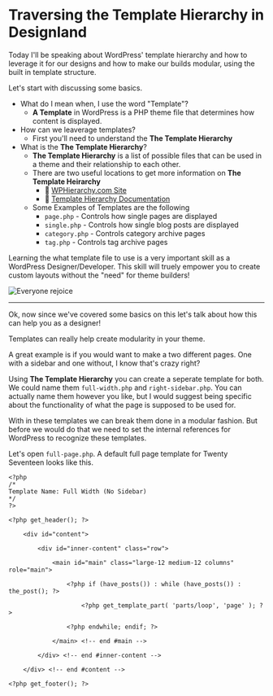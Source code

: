 # Traversing the Template Hierarchy in Designland

Today I'll be speaking about WordPress' template hierarchy and how to leverage it for our designs and how to make our builds modular, using the built in template structure.

Let's start with discussing some basics.

* What do I mean when, I use the word "Template"?
	- **A Template** in WordPress is a PHP theme file that determines how content is displayed.
* How can we leaverage templates?
	- First you'll need to understand the **The Template Hierarchy**
* What is the **The Template Hierarchy**?
	- **The Template Hierarchy** is a list of possible files that can be used in a theme and their relationship to each other.
	- There are two useful locations to get more information on **The Template Heirarchy**
		- 🔗 [WPHierarchy.com Site](https://wphierarchy.com/)
		- 🔗 [Template Hierarchy Documentation](https://developer.wordpress.org/themes/basics/template-hierarchy/)
	- Some Examples of Templates are the following
		- `page.php` - Controls how single pages are displayed
		- `single.php` - Controls how single blog posts are displayed
		- `category.php` - Controls category archive pages
		- `tag.php` - Controls tag archive pages

Learning the what template file to use is a very important skill as a WordPress Designer/Developer. This skill will truely empower you to create custom layouts without the "need" for theme builders!

![Everyone rejoice](https://media.giphy.com/media/DKnMqdm9i980E/giphy.gif)

---

Ok, now since we've covered some basics on this let's talk about how this can help you as a designer!

Templates can really help create modularity in your theme.

A great example is if you would want to make a two different pages. One with a sidebar and one without, I know that's crazy right?

Using **The Template Hierarchy** you can create a seperate template for both. We could name them `full-width.php` and `right-sidebar.php`. You can actually name them however you like, but I would suggest being specific about the functionality of what the page is supposed to be used for.

With in these templates we can break them done in a modular fashion. But before we would do that we need to set the internal references for WordPress to recognize these templates.

Let's open `full-page.php`. A default full page template for Twenty Seventeen looks like this.

```
<?php
/*
Template Name: Full Width (No Sidebar)
*/
?>

<?php get_header(); ?>

	<div id="content">

		<div id="inner-content" class="row">

		    <main id="main" class="large-12 medium-12 columns" role="main">

				<?php if (have_posts()) : while (have_posts()) : the_post(); ?>

					<?php get_template_part( 'parts/loop', 'page' ); ?>

				<?php endwhile; endif; ?>

			</main> <!-- end #main -->

		</div> <!-- end #inner-content -->

	</div> <!-- end #content -->

<?php get_footer(); ?>
```
